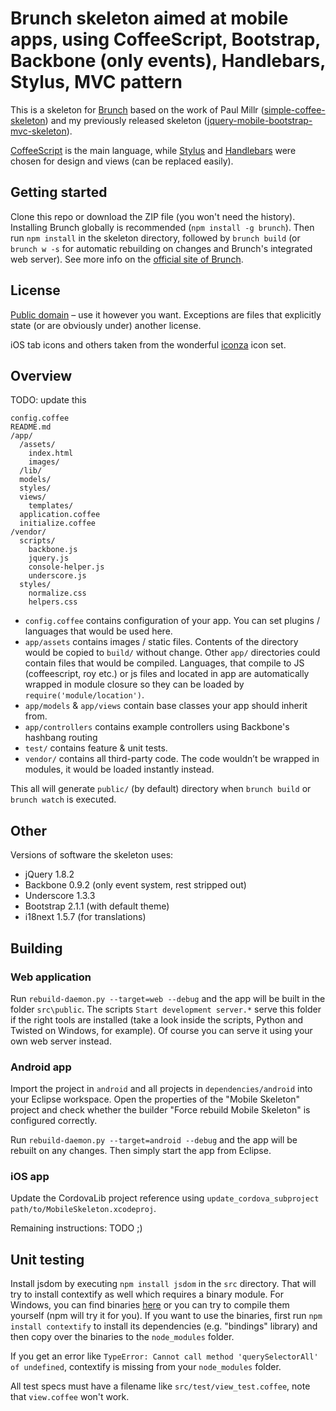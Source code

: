 # Brunch skeleton aimed at mobile apps, using CoffeeScript, Bootstrap, Backbone (only events), Handlebars, Stylus, MVC pattern
This is a skeleton for [Brunch](http://brunch.io/) based on the work of Paul Millr
([simple-coffee-skeleton](https://github.com/brunch/simple-coffee-skeleton)) and my previously released skeleton
([jquery-mobile-bootstrap-mvc-skeleton](https://github.com/AndiDog/jquery-mobile-bootstrap-mvc-skeleton)).

[CoffeeScript](http://coffeescript.org/) is the main language, while [Stylus](http://learnboost.github.com/stylus/) and
[Handlebars](http://handlebarsjs.com/) were chosen for design and views (can be replaced easily).

## Getting started

Clone this repo or download the ZIP file (you won't need the history). Installing Brunch globally is recommended
(`npm install -g brunch`). Then run `npm install` in the skeleton directory, followed by `brunch build` (or
`brunch w -s` for automatic rebuilding on changes and Brunch's integrated web server). See more info on the [official
site of Brunch](http://brunch.io).

## License
[Public domain](http://creativecommons.org/publicdomain/zero/1.0/) – use it however you want. Exceptions are files that
explicitly state (or are obviously under) another license.

iOS tab icons and others taken from the wonderful [iconza](http://www.iconza.com/) icon set.

## Overview

TODO: update this

    config.coffee
    README.md
    /app/
      /assets/
        index.html
        images/
      /lib/
      models/
      styles/
      views/
        templates/
      application.coffee
      initialize.coffee
    /vendor/
      scripts/
        backbone.js
        jquery.js
        console-helper.js
        underscore.js
      styles/
        normalize.css
        helpers.css

* `config.coffee` contains configuration of your app. You can set plugins /
languages that would be used here.
* `app/assets` contains images / static files. Contents of the directory would
be copied to `build/` without change.
Other `app/` directories could contain files that would be compiled. Languages,
that compile to JS (coffeescript, roy etc.) or js files and located in app are
automatically wrapped in module closure so they can be loaded by
`require('module/location')`.
* `app/models` & `app/views` contain base classes your app should inherit from.
* `app/controllers` contains example controllers using Backbone's hashbang routing
* `test/` contains feature & unit tests.
* `vendor/` contains all third-party code. The code wouldn’t be wrapped in
modules, it would be loaded instantly instead.

This all will generate `public/` (by default) directory when `brunch build` or `brunch watch` is executed.

## Other
Versions of software the skeleton uses:

* jQuery 1.8.2
* Backbone 0.9.2 (only event system, rest stripped out)
* Underscore 1.3.3
* Bootstrap 2.1.1 (with default theme)
* i18next 1.5.7 (for translations)

## Building

### Web application
Run `rebuild-daemon.py --target=web --debug` and the app will be built in the folder `src\public`. The scripts
`Start development server.*` serve this folder if the right tools are installed (take a look inside the scripts, Python
and Twisted on Windows, for example). Of course you can serve it using your own web server instead.

### Android app
Import the project in `android` and all projects in `dependencies/android` into your Eclipse workspace. Open the
properties of the "Mobile Skeleton" project and check whether the builder "Force rebuild Mobile Skeleton" is configured
correctly.

Run `rebuild-daemon.py --target=android --debug` and the app will be rebuilt on any changes. Then simply start the app
from Eclipse.

### iOS app
Update the CordovaLib project reference using `update_cordova_subproject path/to/MobileSkeleton.xcodeproj`.

Remaining instructions: TODO ;)

## Unit testing
Install jsdom by executing `npm install jsdom` in the `src` directory. That will try to install contextify as well which
requires a binary module. For Windows, you can find binaries [here](https://github.com/AndiDog/contextify-binaries) or
you can try to compile them yourself (npm will try it for you). If you want to use the binaries, first run `npm install
contextify` to install its dependencies (e.g. "bindings" library) and then copy over the binaries to the `node_modules`
folder.

If you get an error like `TypeError: Cannot call method 'querySelectorAll' of undefined`, contextify is missing from
your `node_modules` folder.

All test specs must have a filename like `src/test/view_test.coffee`, note that `view.coffee` won't work.
